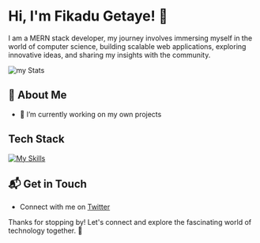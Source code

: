 # Hi, I'm Fikadu Getaye! 👋

I am a MERN stack developer, my journey involves immersing myself in the world of computer science, building scalable web applications, exploring innovative ideas, and sharing my insights with the community.

![my Stats](https://github-readme-stats.vercel.app/api?username=silamlak&theme=vue-dark&show_icons=true&hide_border=true&count_private=true)

## 🚀 About Me

- 🔭 I’m currently working on my own projects


## Tech Stack
[![My Skills](https://skillicons.dev/icons?i=html,css,javascript,tailwind,react,redux,nodejs,express,mongodb,firebase,git&perline=3)](https://skillicons.dev)



## 📬 Get in Touch

- Connect with me on [Twitter]([@FikaduGeta44574](https://x.com/FikaduGeta44574))

Thanks for stopping by! Let's connect and explore the fascinating world of technology together. 🚀



<!--

Here are some ideas to get you started:

- 🔭 I’m currently working on ...
- 🌱 I’m currently learning ...
- 👯 I’m looking to collaborate on ...
- 🤔 I’m looking for help with ...
- 💬 Ask me about ...
- 📫 How to reach me: ...
- 😄 Pronouns: ...
- ⚡ Fun fact: ...
-->


